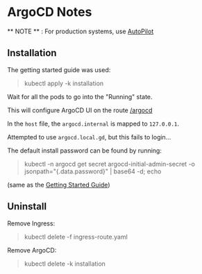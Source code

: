 # ArgoCD Notes

** NOTE ** : For production systems, use [AutoPilot](https://argocd-autopilot.readthedocs.io)

## Installation

The getting started guide was used:
> kubectl apply -k installation

Wait for all the pods to go into the "Running" state.

This will configure ArgoCD UI on the route [/argocd](http://argocd.internal:9090)

In the `host` file, the `argocd.internal` is mapped to `127.0.0.1`.

Attempted to use `argocd.local.gd`, but this fails to login...

The default install password can be found by running:
> kubectl -n argocd get secret argocd-initial-admin-secret -o jsonpath="{.data.password}" | base64 -d; echo

(same as the [Getting Started Guide](https://argo-cd.readthedocs.io/en/stable/getting_started/))

## Uninstall

Remove Ingress:
> kubectl delete -f ingress-route.yaml

Remove ArgoCD:
> kubectl delete -k installation

